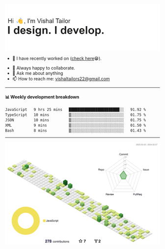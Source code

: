 ![Hi, I'm Vishal Tailor. I design. I develop.](https://github.com/vishaltailors/vishaltailors/blob/main/header.png?raw=true)

- 🔭 I have recently worked on ([check here](https://vishaltailor.com)😁).
<!-- - 🎦 Currently watching: JavaScript: The Hard Parts By Will Sentance. -->
- 👯 Always happy to collaborate.
- 💬 Ask me about anything
- 📫 How to reach me: <a href="mailto:vishaltailors22@gmail.com">vishaltailors22@gmail.com</a>

<hr /> 
<h4>📊 Weekly development breakdown</h4>
<!--START_SECTION:waka-->

```txt
JavaScript   9 hrs 25 mins   ███████████████████████░░   91.92 %
TypeScript   10 mins         ▒░░░░░░░░░░░░░░░░░░░░░░░░   01.75 %
JSON         10 mins         ▒░░░░░░░░░░░░░░░░░░░░░░░░   01.75 %
XML          9 mins          ▒░░░░░░░░░░░░░░░░░░░░░░░░   01.50 %
Bash         8 mins          ▒░░░░░░░░░░░░░░░░░░░░░░░░   01.43 %
```

<!--END_SECTION:waka-->
<hr /> 

![](./profile-3d-contrib/profile-green-animate.svg)
